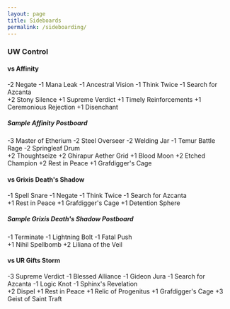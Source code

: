 ```yaml
---
layout: page
title: Sideboards
permalink: /sideboarding/
---
```


### UW Control

#### vs Affinity

-2 Negate -1 Mana Leak -1 Ancestral Vision -1 Think Twice -1 Search for Azcanta<br>
+2 Stony Silence +1 Supreme Verdict +1 Timely Reinforcements +1 Ceremonious Rejection +1 Disenchant

##### Sample Affinity Postboard

-3 Master of Etherium -2 Steel Overseer -2 Welding Jar -1 Temur Battle Rage -2 Springleaf Drum<br>
+2 Thoughtseize +2 Ghirapur Aether Grid +1 Blood Moon +2 Etched Champion +2 Rest in Peace +1 Grafdigger's Cage

#### vs Grixis Death's Shadow

-1 Spell Snare -1 Negate -1 Think Twice -1 Search for Azcanta<br>
+1 Rest in Peace +1 Grafdigger's Cage +1 Detention Sphere

##### Sample Grixis Death's Shadow Postboard

-1 Terminate -1 Lightning Bolt -1 Fatal Push<br>
+1 Nihil Spellbomb +2 Liliana of the Veil

#### vs UR Gifts Storm

-3 Supreme Verdict -1 Blessed Alliance -1 Gideon Jura -1 Search for Azcanta -1 Logic Knot -1 Sphinx's Revelation<br>
+2 Dispel +1 Rest in Peace +1 Relic of Progenitus +1 Grafdigger's Cage +3 Geist of Saint Traft
